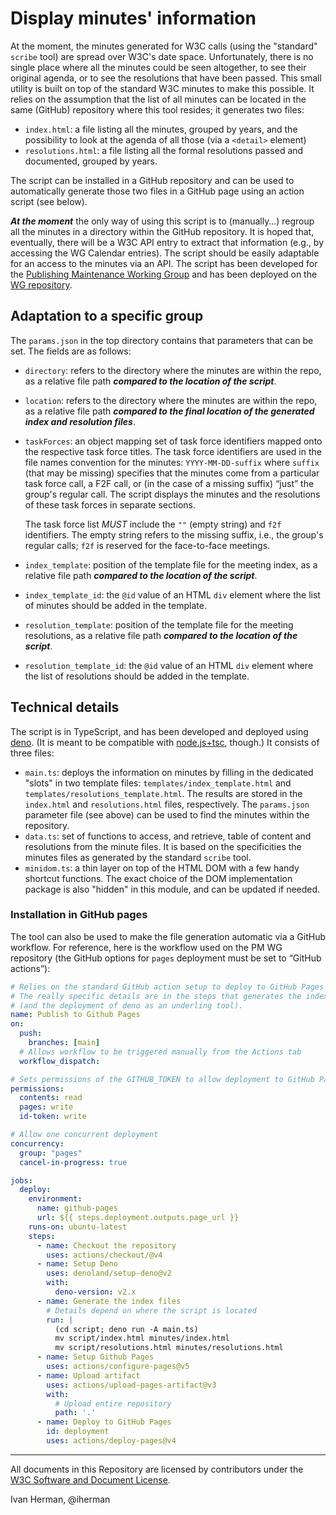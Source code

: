 # Display minutes' information

At the moment, the minutes generated for W3C calls (using the "standard" `scribe` tool) are spread over W3C's date space. Unfortunately, there is no single place where all the minutes could be seen altogether, to see their original agenda, or to see the resolutions that have been passed. This small utility is built on top of the standard W3C minutes to make this possible. It relies on the assumption that the list of all minutes can be located in the same (GitHub) repository where this tool resides; it generates two files:

- `index.html`: a file listing all the minutes, grouped by years, and the possibility to look at the agenda of all those (via a `<detail>` element)
- `resolutions.html`: a file listing all the formal resolutions passed and documented, grouped by years.

The script can be installed in a GitHub repository and can be used to automatically generate those two files in a GitHub page using an action script (see below).

***At the moment*** the only way of using this script is to (manually…) regroup all the minutes in a directory within the GitHub repository. It is hoped that, eventually, there will be a W3C API entry to extract that information (e.g., by accessing the WG Calendar entries). The script should be easily adaptable for an access to the minutes via an API. The script has been developed for the [Publishing Maintenance Working Group](https://www.w3.org/groups/wg/pm) and has been deployed on the [WG repository](https://github.com/w3c/pm-wg).

## Adaptation to a specific group

The `params.json` in the top directory contains that parameters that can be set. The fields are as follows:

- `directory`: refers to the directory where the minutes are within the repo, as a relative file path ***compared to the location of the script***.
- `location`: refers to the directory where the minutes are within the repo, as a relative file path ***compared to the final location of the generated index and resolution files***.
- `taskForces`: an object mapping set of task force identifiers mapped onto the respective task force titles. The task force identifiers are used in the file names convention for the minutes:  `YYYY-MM-DD-suffix` where `suffix` (that may be missing) specifies that the minutes come from a particular task force call, a F2F call, or (in the case of a missing suffix) “just” the group's regular call. The script displays the minutes and the resolutions of these task forces in separate sections.

    The task force list _MUST_ include the `""` (empty string) and `f2f` identifiers. The empty string refers to the missing suffix, i.e., the group's regular calls; `f2f` is reserved for the face-to-face meetings.
- `index_template`: position of the template file for the meeting index, as a relative file path ***compared to the location of the script***. 
- `index_template_id`: the `@id` value of an HTML `div` element where the list of minutes should be added in the template.
- `resolution_template`: position of the template file for the meeting resolutions, as a relative file path ***compared to the location of the script***. 
- `resolution_template_id`: the `@id` value of an HTML `div` element where the list of resolutions should be added in the template.


## Technical details

The script is in TypeScript, and has been developed and deployed using [deno](https://deno.land). (It is meant to be compatible with [node.js+tsc](https://nodejs.org), though.) It consists of three files:

- `main.ts`: deploys the information on minutes by filling in the dedicated "slots" in two template files: `templates/index_template.html` and `templates/resolutions_template.html`. The results are stored in the `index.html` and `resolutions.html` files, respectively. The `params.json` parameter file (see above) can be used to find the minutes within the repository.
- `data.ts`: set of functions to access, and retrieve, table of content and resolutions from the minute files. It is based on the specificities the minutes files as generated by the standard `scribe` tool. 
- `minidom.ts`: a thin layer on top of the HTML DOM with a few handy shortcut functions. The exact choice of the DOM implementation package is also "hidden" in this module, and can be updated if needed.

### Installation in GitHub pages

The tool can also be used to make the file generation automatic via a GitHub workflow. For reference, here is the workflow used on the PM WG repository (the GitHub options for `pages` deployment must be set to “GitHub actions”):

```yml
# Relies on the standard GitHub action setup to deploy to GitHub Pages
# The really specific details are in the steps that generates the index files
# (and the deployment of deno as an underling tool).
name: Publish to Github Pages
on:
  push:
    branches: [main]
  # Allows workflow to be triggered manually from the Actions tab
  workflow_dispatch:

# Sets permissions of the GITHUB_TOKEN to allow deployment to GitHub Pages
permissions:
  contents: read
  pages: write
  id-token: write

# Allow one concurrent deployment
concurrency:
  group: "pages"
  cancel-in-progress: true

jobs:
  deploy:
    environment:
      name: github-pages
      url: ${{ steps.deployment.outputs.page_url }}
    runs-on: ubuntu-latest
    steps:
      - name: Checkout the repository
        uses: actions/checkout/@v4
      - name: Setup Deno
        uses: denoland/setup-deno@v2
        with:
          deno-version: v2.x
      - name: Generate the index files
        # Details depend on where the script is located
        run: |
          (cd script; deno run -A main.ts)
          mv script/index.html minutes/index.html
          mv script/resolutions.html minutes/resolutions.html
      - name: Setup Github Pages
        uses: actions/configure-pages@v5
      - name: Upload artifact
        uses: actions/upload-pages-artifact@v3
        with:
          # Upload entire repository
          path: '.'
      - name: Deploy to GitHub Pages
        id: deployment
        uses: actions/deploy-pages@v4
```

---

All documents in this Repository are licensed by contributors under the [W3C Software and Document License](https://www.w3.org/Consortium/Legal/copyright-software).

Ivan Herman, @iherman
